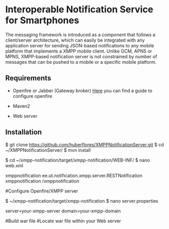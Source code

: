 Interoperable Notification Service for Smartphones
==================================================

The messaging framework is introduced as a component that follows a client/server architecture, which can easily be integrated with any application server for sending JSON-based notifications to any mobile platform that implements a XMPP mobile client. Unlike GCM, APNS or MPNS, XMPP-based notification server is not constrained by number of messages that can be pushed to a mobile or a specific mobile platform.


Requirements
-------------

- Openfire or Jabber (Gateway broker)
[Here](https://gist.github.com/huberflores/5fe4c840bbb00ef030c5) you can find a guide to configure openfire

- Maven2

- Web server



Installation
-------------

$ git clone https://github.com/huberflores/XMPPNotificationServer.git
$ cd ~/XMPPNotificationServer/
$ mvn install


$ cd ~/xmpp-notification/target/xmpp-notification/WEB-INF/
$ nano web.xml

<web-app>
  <servlet>
    <servlet-name>xmppnotification</servlet-name>
    <servlet-class>ee.ut.notification.xmpp.server.RESTNotification</servlet-class>
  </servlet>

  <servlet-mapping>
    <servlet-name>xmppnotification</servlet-name>
    <url-pattern>/xmppnotification</url-pattern>
  </servlet-mapping>
</web-app>


#Configure Openfire/XMPP server

$ ~/xmpp-notification/target/xmpp-notification
$ nano server.properties

server=your-xmpp-server
domain=your-xmpp-domain

#Build war file
#Locate war file within your Web server

